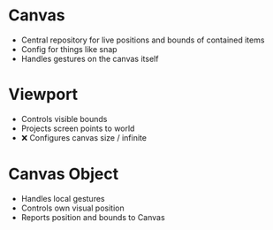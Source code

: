 # Canvas

- Central repository for live positions and bounds of contained items
- Config for things like snap
- Handles gestures on the canvas itself

# Viewport

- Controls visible bounds
- Projects screen points to world
- ❌ Configures canvas size / infinite

# Canvas Object

- Handles local gestures
- Controls own visual position
- Reports position and bounds to Canvas
